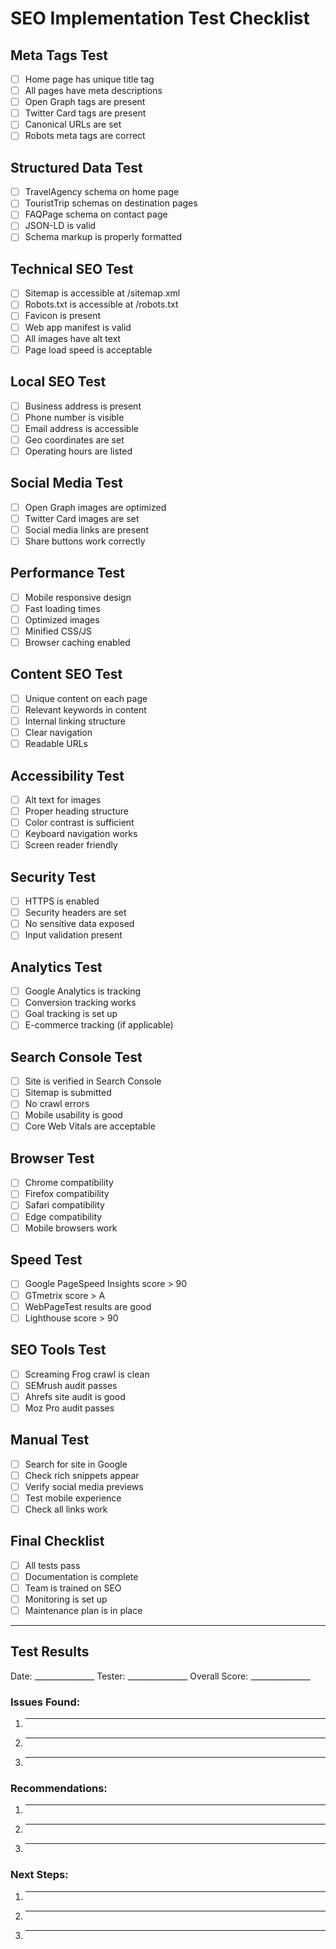 # SEO Implementation Test Checklist

## Meta Tags Test
- [ ] Home page has unique title tag
- [ ] All pages have meta descriptions
- [ ] Open Graph tags are present
- [ ] Twitter Card tags are present
- [ ] Canonical URLs are set
- [ ] Robots meta tags are correct

## Structured Data Test
- [ ] TravelAgency schema on home page
- [ ] TouristTrip schemas on destination pages
- [ ] FAQPage schema on contact page
- [ ] JSON-LD is valid
- [ ] Schema markup is properly formatted

## Technical SEO Test
- [ ] Sitemap is accessible at /sitemap.xml
- [ ] Robots.txt is accessible at /robots.txt
- [ ] Favicon is present
- [ ] Web app manifest is valid
- [ ] All images have alt text
- [ ] Page load speed is acceptable

## Local SEO Test
- [ ] Business address is present
- [ ] Phone number is visible
- [ ] Email address is accessible
- [ ] Geo coordinates are set
- [ ] Operating hours are listed

## Social Media Test
- [ ] Open Graph images are optimized
- [ ] Twitter Card images are set
- [ ] Social media links are present
- [ ] Share buttons work correctly

## Performance Test
- [ ] Mobile responsive design
- [ ] Fast loading times
- [ ] Optimized images
- [ ] Minified CSS/JS
- [ ] Browser caching enabled

## Content SEO Test
- [ ] Unique content on each page
- [ ] Relevant keywords in content
- [ ] Internal linking structure
- [ ] Clear navigation
- [ ] Readable URLs

## Accessibility Test
- [ ] Alt text for images
- [ ] Proper heading structure
- [ ] Color contrast is sufficient
- [ ] Keyboard navigation works
- [ ] Screen reader friendly

## Security Test
- [ ] HTTPS is enabled
- [ ] Security headers are set
- [ ] No sensitive data exposed
- [ ] Input validation present

## Analytics Test
- [ ] Google Analytics is tracking
- [ ] Conversion tracking works
- [ ] Goal tracking is set up
- [ ] E-commerce tracking (if applicable)

## Search Console Test
- [ ] Site is verified in Search Console
- [ ] Sitemap is submitted
- [ ] No crawl errors
- [ ] Mobile usability is good
- [ ] Core Web Vitals are acceptable

## Browser Test
- [ ] Chrome compatibility
- [ ] Firefox compatibility
- [ ] Safari compatibility
- [ ] Edge compatibility
- [ ] Mobile browsers work

## Speed Test
- [ ] Google PageSpeed Insights score > 90
- [ ] GTmetrix score > A
- [ ] WebPageTest results are good
- [ ] Lighthouse score > 90

## SEO Tools Test
- [ ] Screaming Frog crawl is clean
- [ ] SEMrush audit passes
- [ ] Ahrefs site audit is good
- [ ] Moz Pro audit passes

## Manual Test
- [ ] Search for site in Google
- [ ] Check rich snippets appear
- [ ] Verify social media previews
- [ ] Test mobile experience
- [ ] Check all links work

## Final Checklist
- [ ] All tests pass
- [ ] Documentation is complete
- [ ] Team is trained on SEO
- [ ] Monitoring is set up
- [ ] Maintenance plan is in place

---

## Test Results
Date: _______________
Tester: _______________
Overall Score: _______________

### Issues Found:
1. ________________
2. ________________
3. ________________

### Recommendations:
1. ________________
2. ________________
3. ________________

### Next Steps:
1. ________________
2. ________________
3. ________________